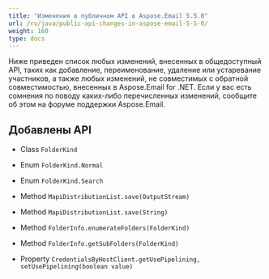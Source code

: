 ```yaml
---
title: "Изменения в публичном API в Aspose.Email 5.5.0"
url: /ru/java/public-api-changes-in-aspose-email-5-5-0/
weight: 160
type: docs
---
```


Ниже приведен список любых изменений, внесенных в общедоступный API, таких как добавление, переименование, удаление или устаревание участников, а также любых изменений, не совместимых с обратной совместимостью, внесенных в Aspose.Email for .NET. Если у вас есть сомнения по поводу каких-либо перечисленных изменений, сообщите об этом на форуме поддержки Aspose.Email.
## **Добавлены API**
- Class `FolderKind`
- Enum `FolderKind.Normal`
- Enum `FolderKind.Search`

- Method `MapiDistributionList.save(OutputStream)`
- Method `MapiDistributionList.save(String)`
- Method `FolderInfo.enumerateFolders(FolderKind)`
- Method `FolderInfo.getSubFolders(FolderKind)`
- Property `CredentialsByHostClient.getUsePipelining, setUsePipelining(boolean value)`
